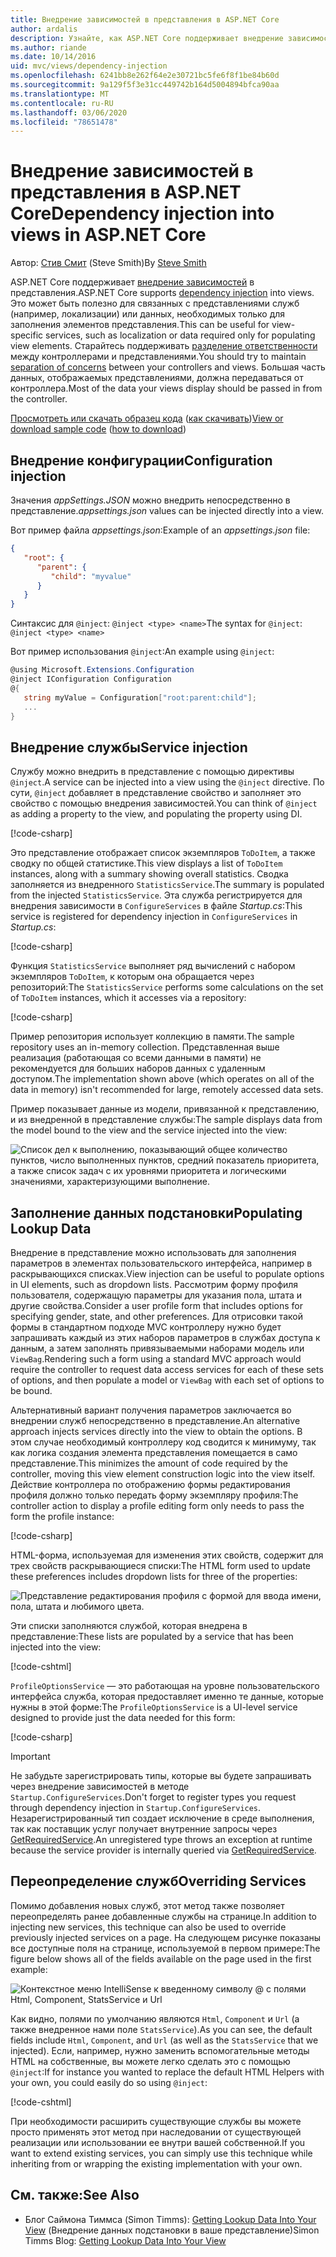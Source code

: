 ```yaml
---
title: Внедрение зависимостей в представления в ASP.NET Core
author: ardalis
description: Узнайте, как ASP.NET Core поддерживает внедрение зависимостей в представления MVC.
ms.author: riande
ms.date: 10/14/2016
uid: mvc/views/dependency-injection
ms.openlocfilehash: 6241bb8e262f64e2e30721bc5fe6f8f1be84b60d
ms.sourcegitcommit: 9a129f5f3e31cc449742b164d5004894bfca90aa
ms.translationtype: MT
ms.contentlocale: ru-RU
ms.lasthandoff: 03/06/2020
ms.locfileid: "78651478"
---
```

# <a name="dependency-injection-into-views-in-aspnet-core"></a><span data-ttu-id="da0e3-103">Внедрение зависимостей в представления в ASP.NET Core</span><span class="sxs-lookup"><span data-stu-id="da0e3-103">Dependency injection into views in ASP.NET Core</span></span>

<span data-ttu-id="da0e3-104">Автор: [Стив Смит](https://ardalis.com/) (Steve Smith)</span><span class="sxs-lookup"><span data-stu-id="da0e3-104">By [Steve Smith](https://ardalis.com/)</span></span>

<span data-ttu-id="da0e3-105">ASP.NET Core поддерживает [внедрение зависимостей](xref:fundamentals/dependency-injection) в представления.</span><span class="sxs-lookup"><span data-stu-id="da0e3-105">ASP.NET Core supports [dependency injection](xref:fundamentals/dependency-injection) into views.</span></span> <span data-ttu-id="da0e3-106">Это может быть полезно для связанных с представлениями служб (например, локализации) или данных, необходимых только для заполнения элементов представления.</span><span class="sxs-lookup"><span data-stu-id="da0e3-106">This can be useful for view-specific services, such as localization or data required only for populating view elements.</span></span> <span data-ttu-id="da0e3-107">Старайтесь поддерживать [разделение ответственности](/dotnet/standard/modern-web-apps-azure-architecture/architectural-principles#separation-of-concerns) между контроллерами и представлениями.</span><span class="sxs-lookup"><span data-stu-id="da0e3-107">You should try to maintain [separation of concerns](/dotnet/standard/modern-web-apps-azure-architecture/architectural-principles#separation-of-concerns) between your controllers and views.</span></span> <span data-ttu-id="da0e3-108">Большая часть данных, отображаемых представлениями, должна передаваться от контроллера.</span><span class="sxs-lookup"><span data-stu-id="da0e3-108">Most of the data your views display should be passed in from the controller.</span></span>

<span data-ttu-id="da0e3-109">[Просмотреть или скачать образец кода](https://github.com/dotnet/AspNetCore.Docs/tree/master/aspnetcore/mvc/views/dependency-injection/sample) ([как скачивать](xref:index#how-to-download-a-sample))</span><span class="sxs-lookup"><span data-stu-id="da0e3-109">[View or download sample code](https://github.com/dotnet/AspNetCore.Docs/tree/master/aspnetcore/mvc/views/dependency-injection/sample) ([how to download](xref:index#how-to-download-a-sample))</span></span>

## <a name="configuration-injection"></a><span data-ttu-id="da0e3-110">Внедрение конфигурации</span><span class="sxs-lookup"><span data-stu-id="da0e3-110">Configuration injection</span></span>

<span data-ttu-id="da0e3-111">Значения *appSettings.JSON* можно внедрить непосредственно в представление.</span><span class="sxs-lookup"><span data-stu-id="da0e3-111">*appsettings.json* values can be injected directly into a view.</span></span>

<span data-ttu-id="da0e3-112">Вот пример файла *appsettings.json*:</span><span class="sxs-lookup"><span data-stu-id="da0e3-112">Example of an *appsettings.json* file:</span></span>

```json
{
   "root": {
      "parent": {
         "child": "myvalue"
      }
   }
}
```

<span data-ttu-id="da0e3-113">Синтаксис для `@inject`: `@inject <type> <name>`</span><span class="sxs-lookup"><span data-stu-id="da0e3-113">The syntax for `@inject`: `@inject <type> <name>`</span></span>

<span data-ttu-id="da0e3-114">Вот пример использования `@inject`:</span><span class="sxs-lookup"><span data-stu-id="da0e3-114">An example using `@inject`:</span></span>

```csharp
@using Microsoft.Extensions.Configuration
@inject IConfiguration Configuration
@{
   string myValue = Configuration["root:parent:child"];
   ...
}
```

## <a name="service-injection"></a><span data-ttu-id="da0e3-115">Внедрение службы</span><span class="sxs-lookup"><span data-stu-id="da0e3-115">Service injection</span></span>

<span data-ttu-id="da0e3-116">Службу можно внедрить в представление с помощью директивы `@inject`.</span><span class="sxs-lookup"><span data-stu-id="da0e3-116">A service can be injected into a view using the `@inject` directive.</span></span> <span data-ttu-id="da0e3-117">По сути, `@inject` добавляет в представление свойство и заполняет это свойство с помощью внедрения зависимостей.</span><span class="sxs-lookup"><span data-stu-id="da0e3-117">You can think of `@inject` as adding a property to the view, and populating the property using DI.</span></span>

[!code-csharp[](../../mvc/views/dependency-injection/sample/src/ViewInjectSample/Views/ToDo/Index.cshtml?highlight=4,5,15,16,17)]

<span data-ttu-id="da0e3-118">Это представление отображает список экземпляров `ToDoItem`, а также сводку по общей статистике.</span><span class="sxs-lookup"><span data-stu-id="da0e3-118">This view displays a list of `ToDoItem` instances, along with a summary showing overall statistics.</span></span> <span data-ttu-id="da0e3-119">Сводка заполняется из внедренного `StatisticsService`.</span><span class="sxs-lookup"><span data-stu-id="da0e3-119">The summary is populated from the injected `StatisticsService`.</span></span> <span data-ttu-id="da0e3-120">Эта служба регистрируется для внедрения зависимости в `ConfigureServices` в файле *Startup.cs*:</span><span class="sxs-lookup"><span data-stu-id="da0e3-120">This service is registered for dependency injection in `ConfigureServices` in *Startup.cs*:</span></span>

[!code-csharp[](../../mvc/views/dependency-injection/sample/src/ViewInjectSample/Startup.cs?highlight=6,7&range=15-22)]

<span data-ttu-id="da0e3-121">Функция `StatisticsService` выполняет ряд вычислений с набором экземпляров `ToDoItem`, к которым она обращается через репозиторий:</span><span class="sxs-lookup"><span data-stu-id="da0e3-121">The `StatisticsService` performs some calculations on the set of `ToDoItem` instances, which it accesses via a repository:</span></span>

[!code-csharp[](../../mvc/views/dependency-injection/sample/src/ViewInjectSample/Model/Services/StatisticsService.cs?highlight=15,20,25)]

<span data-ttu-id="da0e3-122">Пример репозитория использует коллекцию в памяти.</span><span class="sxs-lookup"><span data-stu-id="da0e3-122">The sample repository uses an in-memory collection.</span></span> <span data-ttu-id="da0e3-123">Представленная выше реализация (работающая со всеми данными в памяти) не рекомендуется для больших наборов данных с удаленным доступом.</span><span class="sxs-lookup"><span data-stu-id="da0e3-123">The implementation shown above (which operates on all of the data in memory) isn't recommended for large, remotely accessed data sets.</span></span>

<span data-ttu-id="da0e3-124">Пример показывает данные из модели, привязанной к представлению, и из внедренной в представление службы:</span><span class="sxs-lookup"><span data-stu-id="da0e3-124">The sample displays data from the model bound to the view and the service injected into the view:</span></span>

![Список дел к выполнению, показывающий общее количество пунктов, число выполненных пунктов, средний показатель приоритета, а также список задач с их уровнями приоритета и логическими значениями, характеризующими выполнение.](dependency-injection/_static/screenshot.png)

## <a name="populating-lookup-data"></a><span data-ttu-id="da0e3-126">Заполнение данных подстановки</span><span class="sxs-lookup"><span data-stu-id="da0e3-126">Populating Lookup Data</span></span>

<span data-ttu-id="da0e3-127">Внедрение в представление можно использовать для заполнения параметров в элементах пользовательского интерфейса, например в раскрывающихся списках.</span><span class="sxs-lookup"><span data-stu-id="da0e3-127">View injection can be useful to populate options in UI elements, such as dropdown lists.</span></span> <span data-ttu-id="da0e3-128">Рассмотрим форму профиля пользователя, содержащую параметры для указания пола, штата и другие свойства.</span><span class="sxs-lookup"><span data-stu-id="da0e3-128">Consider a user profile form that includes options for specifying gender, state, and other preferences.</span></span> <span data-ttu-id="da0e3-129">Для отрисовки такой формы в стандартном подходе MVC контроллеру нужно будет запрашивать каждый из этих наборов параметров в службах доступа к данным, а затем заполнять привязываемыми наборами модель или `ViewBag`.</span><span class="sxs-lookup"><span data-stu-id="da0e3-129">Rendering such a form using a standard MVC approach would require the controller to request data access services for each of these sets of options, and then populate a model or `ViewBag` with each set of options to be bound.</span></span>

<span data-ttu-id="da0e3-130">Альтернативный вариант получения параметров заключается во внедрении служб непосредственно в представление.</span><span class="sxs-lookup"><span data-stu-id="da0e3-130">An alternative approach injects services directly into the view to obtain the options.</span></span> <span data-ttu-id="da0e3-131">В этом случае необходимый контроллеру код сводится к минимуму, так как логика создания элемента представления помещается в само представление.</span><span class="sxs-lookup"><span data-stu-id="da0e3-131">This minimizes the amount of code required by the controller, moving this view element construction logic into the view itself.</span></span> <span data-ttu-id="da0e3-132">Действие контроллера по отображению формы редактирования профиля должно только передать форму экземпляру профиля:</span><span class="sxs-lookup"><span data-stu-id="da0e3-132">The controller action to display a profile editing form only needs to pass the form the profile instance:</span></span>

[!code-csharp[](../../mvc/views/dependency-injection/sample/src/ViewInjectSample/Controllers/ProfileController.cs?highlight=9,19)]

<span data-ttu-id="da0e3-133">HTML-форма, используемая для изменения этих свойств, содержит для трех свойств раскрывающиеся списки:</span><span class="sxs-lookup"><span data-stu-id="da0e3-133">The HTML form used to update these preferences includes dropdown lists for three of the properties:</span></span>

![Представление редактирования профиля с формой для ввода имени, пола, штата и любимого цвета.](dependency-injection/_static/updateprofile.png)

<span data-ttu-id="da0e3-135">Эти списки заполняются службой, которая внедрена в представление:</span><span class="sxs-lookup"><span data-stu-id="da0e3-135">These lists are populated by a service that has been injected into the view:</span></span>

[!code-cshtml[](../../mvc/views/dependency-injection/sample/src/ViewInjectSample/Views/Profile/Index.cshtml?highlight=4,16,17,21,22,26,27)]

<span data-ttu-id="da0e3-136">`ProfileOptionsService` — это работающая на уровне пользовательского интерфейса служба, которая предоставляет именно те данные, которые нужны в этой форме:</span><span class="sxs-lookup"><span data-stu-id="da0e3-136">The `ProfileOptionsService` is a UI-level service designed to provide just the data needed for this form:</span></span>

[!code-csharp[](../../mvc/views/dependency-injection/sample/src/ViewInjectSample/Model/Services/ProfileOptionsService.cs?highlight=7,13,24)]

> [!IMPORTANT]
> <span data-ttu-id="da0e3-137">Не забудьте зарегистрировать типы, которые вы будете запрашивать через внедрение зависимостей в методе `Startup.ConfigureServices`.</span><span class="sxs-lookup"><span data-stu-id="da0e3-137">Don't forget to register types you request through dependency injection in `Startup.ConfigureServices`.</span></span> <span data-ttu-id="da0e3-138">Незарегистрированный тип создает исключение в среде выполнения, так как поставщик услуг получает внутренние запросы через [GetRequiredService](/dotnet/api/microsoft.extensions.dependencyinjection.serviceproviderserviceextensions.getrequiredservice).</span><span class="sxs-lookup"><span data-stu-id="da0e3-138">An unregistered type throws an exception at runtime because the service provider is internally queried via [GetRequiredService](/dotnet/api/microsoft.extensions.dependencyinjection.serviceproviderserviceextensions.getrequiredservice).</span></span>

## <a name="overriding-services"></a><span data-ttu-id="da0e3-139">Переопределение служб</span><span class="sxs-lookup"><span data-stu-id="da0e3-139">Overriding Services</span></span>

<span data-ttu-id="da0e3-140">Помимо добавления новых служб, этот метод также позволяет переопределять ранее добавленные службы на странице.</span><span class="sxs-lookup"><span data-stu-id="da0e3-140">In addition to injecting new services, this technique can also be used to override previously injected services on a page.</span></span> <span data-ttu-id="da0e3-141">На следующем рисунке показаны все доступные поля на странице, используемой в первом примере:</span><span class="sxs-lookup"><span data-stu-id="da0e3-141">The figure below shows all of the fields available on the page used in the first example:</span></span>

![Контекстное меню IntelliSense к введенному символу @ с полями Html, Component, StatsService и Url](dependency-injection/_static/razor-fields.png)

<span data-ttu-id="da0e3-143">Как видно, полями по умолчанию являются `Html`, `Component` и `Url` (а также внедренное нами поле `StatsService`).</span><span class="sxs-lookup"><span data-stu-id="da0e3-143">As you can see, the default fields include `Html`, `Component`, and `Url` (as well as the `StatsService` that we injected).</span></span> <span data-ttu-id="da0e3-144">Если, например, нужно заменить вспомогательные методы HTML на собственные, вы можете легко сделать это с помощью `@inject`:</span><span class="sxs-lookup"><span data-stu-id="da0e3-144">If for instance you wanted to replace the default HTML Helpers with your own, you could easily do so using `@inject`:</span></span>

[!code-cshtml[](../../mvc/views/dependency-injection/sample/src/ViewInjectSample/Views/Helper/Index.cshtml?highlight=3,11)]

<span data-ttu-id="da0e3-145">При необходимости расширить существующие службы вы можете просто применять этот метод при наследовании от существующей реализации или использовании ее внутри вашей собственной.</span><span class="sxs-lookup"><span data-stu-id="da0e3-145">If you want to extend existing services, you can simply use this technique while inheriting from or wrapping the existing implementation with your own.</span></span>

## <a name="see-also"></a><span data-ttu-id="da0e3-146">См. также:</span><span class="sxs-lookup"><span data-stu-id="da0e3-146">See Also</span></span>

* <span data-ttu-id="da0e3-147">Блог Саймона Тиммса (Simon Timms): [Getting Lookup Data Into Your View](https://blog.simontimms.com/2015/06/09/getting-lookup-data-into-you-view/) (Внедрение данных подстановки в ваше представление)</span><span class="sxs-lookup"><span data-stu-id="da0e3-147">Simon Timms Blog: [Getting Lookup Data Into Your View](https://blog.simontimms.com/2015/06/09/getting-lookup-data-into-you-view/)</span></span>
